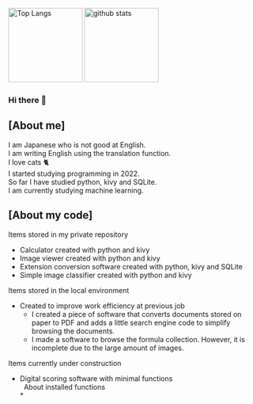 <p align="left"> 
  <img alt="Top Langs" height="150px" src="https://github-readme-stats.vercel.app/api/top-langs/?username=kyoko-toro&layout=compact" />
  <img alt="github stats" height="150px" src="https://github-readme-stats.vercel.app/api?username=kyoko-toro" />
</p>

### Hi there 👋

## [About me]
I am Japanese who is not good at English.  
I am writing English using the translation function.  
I love cats 🐈  
I started studying programming in 2022.  
So far I have studied python, kivy and SQLite.  
I am currently studying machine learning.  

## [About my code]
Items stored in my private repository  
* Calculator created with python and kivy
* Image viewer created with python and kivy
* Extension conversion software created with python, kivy and SQLite
* Simple image classifier created with python and kivy

Items stored in the local environment  
* Created to improve work efficiency at previous job  
  * I created a piece of software that converts documents stored on paper to PDF and adds a little search engine code to simplify browsing the documents.
  * I made a software to browse the formula collection. However, it is incomplete due to the large amount of images.

Items currently under construction  
* Digital scoring software with minimal functions  
&nbsp; About installed functions  
  * 

